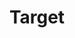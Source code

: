 ---
title: Target
tags: ["target", "bullseye", "aim", "goal", "objective", "focus", "purpose"]
icon: target
svg: '<svg xmlns="http://www.w3.org/2000/svg" width="24" height="24" fill="none" viewBox="0 0 24 24" stroke-width="1.5" stroke-linecap="round" stroke-linejoin="round" stroke="currentColor"><path d="M12 17.25a5.25 5.25 0 1 0 0-10.5 5.25 5.25 0 0 0 0 10.5"/><path d="M12 13.5a1.5 1.5 0 1 0 0-3 1.5 1.5 0 0 0 0 3"/><circle cx="12" cy="12" r="9"/></svg>'
---